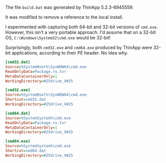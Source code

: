 The file `build.bat` was generated by ThinApp 5.2.3-6945559.

It was modified to remove a reference to the local install.

I experimented with capturing both 64-bit and 32-bit versions of `cmd.exe`.
However, this isn't a very portable approach. I'd assume that on a 32-bit OS,
`C:\Windows\System32\cmd.exe` would be 32-bit!

Surprisingly, both `cmd32.exe` and `cmd64.exe` produced by ThinApp were 32-bit applications, according to their PE header. No idea why.

```ini
[cmd32.dat]
Source=%SystemRoot%\SysWOW64\cmd.exe
ReadOnlyData=Package.ro.tvr
MetaDataContainerOnly=1
WorkingDirectory=#25drive_X#25

[cmd32.exe]
Source=%SystemRoot%\SysWOW64\cmd.exe
Shortcut=cmd32.dat
WorkingDirectory=#25drive_X#25

[cmd64.dat]
Source=%SystemSystem%\cmd.exe
ReadOnlyData=Package.ro.tvr
MetaDataContainerOnly=1
WorkingDirectory=#25drive_X#25

[cmd64.exe]
Source=%SystemSystem%\cmd.exe
Shortcut=cmd64.dat
WorkingDirectory=#25drive_X#25
```
